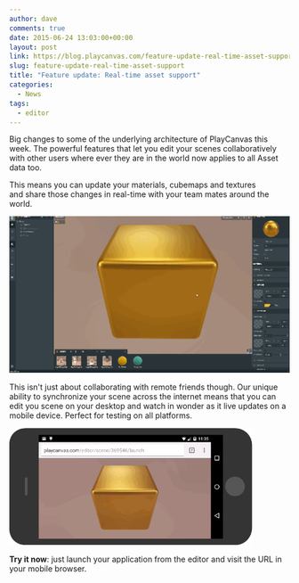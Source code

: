 ```yaml
---
author: dave
comments: true
date: 2015-06-24 13:03:00+00:00
layout: post
link: https://blog.playcanvas.com/feature-update-real-time-asset-support/
slug: feature-update-real-time-asset-support
title: "Feature update: Real-time asset support"
categories:
  - News
tags:
  - editor
---
```


Big changes to some of the underlying architecture of PlayCanvas this week. The powerful features that let you edit your scenes collaboratively with other users where ever they are in the world now applies to all Asset data too.

This means you can update your materials, cubemaps and textures and share those changes in real-time with your team mates around the world.

[![PBR Assets](/assets/media/pbr-gif.gif)](/assets/media/pbr-gif.gif)

This isn't just about collaborating with remote friends though. Our unique ability to synchronize your scene across the internet means that you can edit you scene on your desktop and watch in wonder as it live updates on a mobile device. Perfect for testing on all platforms.

![PBR Mob update](/assets/media/pbr-mob-gif.gif)

**Try it now**: just launch your application from the editor and visit the URL in your mobile browser.
